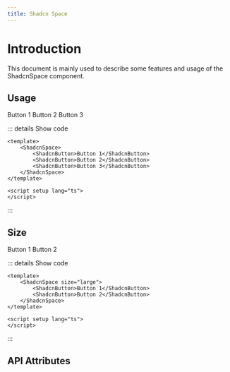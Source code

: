 ```yaml
---
title: Shadcn Space
---
```


# Introduction

This document is mainly used to describe some features and usage of the ShadcnSpace component.

## Usage

<CodeRunner title="Usage">
    <ShadcnSpace>
        <ShadcnButton>Button 1</ShadcnButton>
        <ShadcnButton>Button 2</ShadcnButton>
        <ShadcnButton>Button 3</ShadcnButton>
    </ShadcnSpace>
</CodeRunner>

::: details Show code

```vue
<template>
    <ShadcnSpace>
        <ShadcnButton>Button 1</ShadcnButton>
        <ShadcnButton>Button 2</ShadcnButton>
        <ShadcnButton>Button 3</ShadcnButton>
    </ShadcnSpace>
</template>

<script setup lang="ts">
</script>
```

:::

## Size

<CodeRunner title="Size">
    <ShadcnSpace size="large">
        <ShadcnButton>Button 1</ShadcnButton>
        <ShadcnButton>Button 2</ShadcnButton>
    </ShadcnSpace>
</CodeRunner>

::: details Show code

```vue
<template>
    <ShadcnSpace size="large">
        <ShadcnButton>Button 1</ShadcnButton>
        <ShadcnButton>Button 2</ShadcnButton>
    </ShadcnSpace>
</template>

<script setup lang="ts">
</script>
```

:::

## API Attributes

<ApiTable title="Space Props"
    :headers="['Attribute', 'Description', 'Type', 'Default Value', 'List']"
    :columns="[
        ['size', 'Space size', 'Enum', 'default', 'small, default, large'],
    ]">
</ApiTable>

